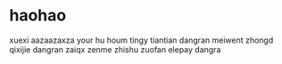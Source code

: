 # haohao
xuexi
aazaazaxza
your hu houm
tingy
tiantian
dangran
meiwent
zhongd
qixijie
dangran
zaiqx
zenme
zhishu
zuofan
elepay
dangra
